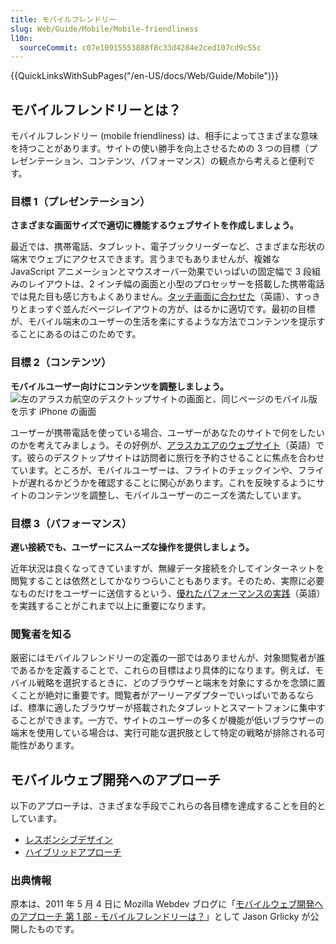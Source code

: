 ```yaml
---
title: モバイルフレンドリー
slug: Web/Guide/Mobile/Mobile-friendliness
l10n:
  sourceCommit: c07e10915553888f8c33d4284e2ced107cd9c55c
---
```


{{QuickLinksWithSubPages("/en-US/docs/Web/Guide/Mobile")}}

## モバイルフレンドリーとは？

モバイルフレンドリー (mobile friendliness) は、相手によってさまざまな意味を持つことがあります。サイトの使い勝手を向上させるための 3 つの目標（プレゼンテーション、コンテンツ、パフォーマンス）の観点から考えると便利です。

### 目標 1（プレゼンテーション）

**さまざまな画面サイズで適切に機能するウェブサイトを作成しましょう。**

最近では、携帯電話、タブレット、電子ブックリーダーなど、さまざまな形状の端末でウェブにアクセスできます。言うまでもありませんが、複雑な JavaScript アニメーションとマウスオーバー効果でいっぱいの固定幅で 3 段組みのレイアウトは、2 インチ幅の画面と小型のプロセッサーを搭載した携帯電話では見た目も感じ方もよくありません。[タッチ画面に合わせた](https://www.lukew.com/ff/entry.asp?1085)（英語）、すっきりとまっすぐ並んだページレイアウトの方が、はるかに適切です。最初の目標が、モバイル端末のユーザーの生活を楽にするような方法でコンテンツを提示することにあるのはこのためです。

### 目標 2（コンテンツ）

**モバイルユーザー向けにコンテンツを調整しましょう。**
![左のアラスカ航空のデスクトップサイトの画面と、同じページのモバイル版を示す iPhone の画面](alaska_air_mobile_and_desktop-300x225.png)

ユーザーが携帯電話を使っている場合、ユーザーがあなたのサイトで何をしたいのかを考えてみましょう。その好例が、[アラスカエアのウェブサイト](http://www.alaskaair.com/)（英語）です。彼らのデスクトップサイトは訪問者に旅行を予約させることに焦点を合わせています。ところが、モバイルユーザーは、フライトのチェックインや、フライトが遅れるかどうかを確認することに関心があります。これを反映するようにサイトのコンテンツを調整し、モバイルユーザーのニーズを満たしています。

### 目標 3（パフォーマンス）

**遅い接続でも、ユーザーにスムーズな操作を提供しましょう。**

近年状況は良くなってきていますが、無線データ接続を介してインターネットを閲覧することは依然としてかなりつらいこともあります。そのため、実際に必要なものだけをユーザーに送信するという、[優れたパフォーマンスの実践](https://developer.yahoo.com/performance/rules.html)（英語）を実践することがこれまで以上に重要になります。

### 閲覧者を知る

厳密にはモバイルフレンドリーの定義の一部ではありませんが、対象閲覧者が誰であるかを定義することで、これらの目標はより具体的になります。例えば、モバイル戦略を選択するときに、どのブラウザーと端末を対象にするかを念頭に置くことが絶対に重要です。閲覧者がアーリーアダプターでいっぱいであるならば、標準に適したブラウザーが搭載されたタブレットとスマートフォンに集中することができます。一方で、サイトのユーザーの多くが機能が低いブラウザーの端末を使用している場合は、実行可能な選択肢として特定の戦略が排除される可能性があります。

## モバイルウェブ開発へのアプローチ

以下のアプローチは、さまざまな手段でこれらの各目標を達成することを目的としています。

- [レスポンシブデザイン](/ja/docs/Learn/CSS/CSS_layout/Responsive_Design)
- [ハイブリッドアプローチ](/ja/docs/Web/Guide/Mobile/A_hybrid_approach)

### 出典情報

原本は、2011 年 5 月 4 日に Mozilla Webdev ブログに「[モバイルウェブ開発へのアプローチ 第 1 部 - モバイルフレンドリーは？](https://blog.mozilla.org/webdev/2011/05/04/approaches-to-mobile-web-development-part-1-what-is-mobile-friendliness/)」として Jason Grlicky が公開したものです。

